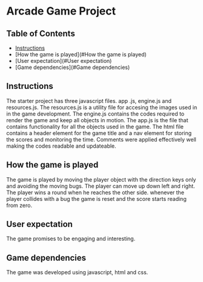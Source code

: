 
# Arcade Game Project

## Table of Contents

* [Instructions](#instructions)
* [How the game is played](#How the game is played)
* [User expectation](#User expectation)
* [Game dependencies](#Game dependencies)
## Instructions
The starter project has three javascript files. app .js, engine.js and resources.js. The resources.js is a utility file for accesing the images 
used in in the game development. The engine.js contains the codes required to render the game and keep all objects in motion.
The app.js is the file that contains functionality for all the objects used in the game. The html file contains a header element 
for the game title and a nav element for storing the scores and monitoring the time. Comments were applied effectively well making 
the codes readable and updateable.

## How the game is played

The game is played by moving the player object with the direction keys only and avoiding the moving bugs. The player can move up down
left and right. The player wins a round when he reaches the other side. whenever the player collides with a bug the game is reset and 
the score starts reading from zero.



## User expectation

The game promises to be engaging and interesting.

## Game dependencies

The game was developed using javascript, html and css.